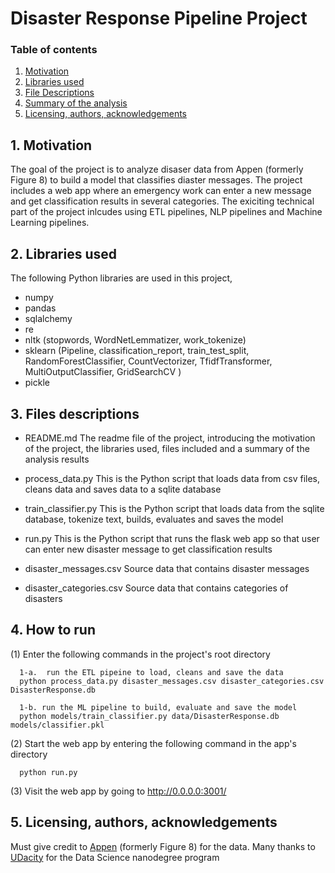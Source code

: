 # Disaster Response Pipeline Project

### Table of contents
1. [Motivation](#motivation)
2. [Libraries used](#library)
3. [File Descriptions](#files)
4. [Summary of the analysis](#summary)
5. [Licensing, authors, acknowledgements](#licensing)

## 1. Motivation <a name="motivation"></a>

The goal of the project is to analyze disaser data from Appen (formerly Figure 8) to build a model that classifies diaster messages. The project includes a web app where an emergency work can enter a new message and get classification results in several categories. The exiciting technical part of the project inlcudes using ETL pipelines, NLP pipelines and Machine Learning pipelines.    

## 2. Libraries used <a name="library"></a>

The following Python libraries are used in this project, 
- numpy
- pandas
- sqlalchemy
- re
- nltk (stopwords, WordNetLemmatizer, work_tokenize)
- sklearn (Pipeline, classification_report, train_test_split, RandomForestClassifier, CountVectorizer, TfidfTransformer, MultiOutputClassifier, GridSearchCV )
- pickle

## 3. Files descriptions <a name="files"></a>

- README.md
  The readme file of the project, introducing the motivation of the project, the libraries used, files included and a summary of the analysis results
  
- process_data.py
  This is the Python script that loads data from csv files, cleans data and saves data to a sqlite database
  
- train_classifier.py
  This is the Python script that loads data from the sqlite database, tokenize text, builds, evaluates and saves the model
  
- run.py
  This is the Python script that runs the flask web app so that user can enter new disaster message to get classification results
  
- disaster_messages.csv
  Source data that contains disaster messages
  
- disaster_categories.csv
  Source data that contains categories of disasters
  
  
## 4. How to run <a name="run"></a>
  
  (1) Enter the following commands in the project's root directory
      
      1-a.  run the ETL pipeine to load, cleans and save the data
      python process_data.py disaster_messages.csv disaster_categories.csv DisasterResponse.db
  
      1-b. run the ML pipeline to build, evaluate and save the model
      python models/train_classifier.py data/DisasterResponse.db models/classifier.pkl
      
  (2) Start the web app by entering the following command in the app's directory
      
      python run.py
      
  (3) Visit the web app by going to http://0.0.0.0:3001/ 
  
## 5. Licensing, authors, acknowledgements <a name="licensing"></a> 
  Must give credit to [Appen](https://appen.com/) (formerly Figure 8) for the data. 
  Many thanks to [UDacity](https://learn.udacity.com/) for the Data Science nanodegree program
